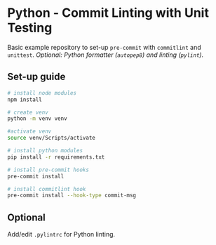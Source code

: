# Python - Commit Linting with Unit Testing

Basic example repository to set-up `pre-commit` with `commitlint` and `unittest`. _Optional: Python formatter (`autopep8`) and linting (`pylint`)._

## Set-up guide

```bash
# install node modules
npm install

# create venv
python -m venv venv

#activate venv
source venv/Scripts/activate

# install python modules
pip install -r requirements.txt

# install pre-commit hooks
pre-commit install

# install commitlint hook
pre-commit install --hook-type commit-msg
```

## Optional

Add/edit `.pylintrc` for Python linting.
